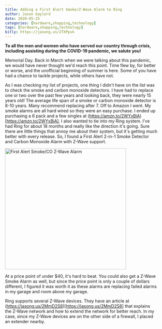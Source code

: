 ```yaml
---
title: Adding a First Alert Smoke/Z-Wave Alarm to Ring
author: Jason Gaylord
date: 2020-05-25
categories: [hardware,shopping,technology]
tags: [hardware,shopping,technology]
bitly: https://jasong.us/2TXPpsk
---
```


**To all the men and women who have served our country through crisis, including assisting during the COVID-19 pandemic, we salute you!**

Memorial Day. Back in March when we were talking about this pandemic, we would have never thought we'd reach this point. Time flew by, for better or worse, and the unofficial beginning of summer is here. Some of you have had a chance to tackle projects, while others have not. 

As I was checking my list of projects, one thing I didn't have on the list was to check the smoke and carbon monoxide detectors. I have had to replace one or two over the past few years and looking back, they were nearly 15 years old! The average life span of a smoke or carbon monoxide detector is 8-10 years. Many recommend replacing after 7. Off to Amazon I went. My smoke alarms are all hard wired so they were an easy purchase. I ended up purchasing a 6 pack and a few singles at (https://amzn.to/2WYxBiA)[https://amzn.to/2WYxBiA]. I also wanted to tie into my Ring system. I've had Ring for about 18 months and really like the direction it's going. Sure there are little things that annoy me about their system, but it's getting much better with every release. So, I found a First Alert 2-in-1 Smoke Detector and Carbon Monoxide Alarm with Z-Wave support.

<a href="https://amzn.to/3eleG7D"><img src="https://cdn.jasongaylord.com/images/2020/05/25/first-alert-smoke-co-zwave.jpg" alt="First Alert Smoke/CO Z-Wave Alarm" style="width: 400px;" /></a>

At a price point of under $40, it's hard to beat. You could also get a Z-Wave Smoke Alarm as well, but since the price point is only a couple of dollars different, I figured it was worth it as these alarms are replacing failed alarms in my garage and room above my garage.

Ring supports several Z-Wave devices. They have an article at (https://jasong.us/2MmD2S8)[https://jasong.us/2MmD2S8] that explains the Z-Wave network and how to extend the network for better reach. In my case, since my Z-Wave devices are on the other side of a firewall, I placed an extender nearby. 